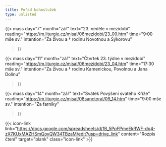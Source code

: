 ```yaml
---
title: Pořad bohoslužeb
type: unlisted
---
```


{{< mass
day="7" 
month="zář" 
text="23. neděle v mezidobí" 
reading="https://m.liturgie.cz/misal/06mezidobi/23_00.htm"
time="9:00 mše sv." 
intention="Za živou a † rodinu Novotnou a Sýkorovu"
>}}

{{< mass 
day="11" 
month="zář" 
text="Čtvrtek 23. týdne v mezidobí"
reading="https://m.liturgie.cz/misal/06mezidobi/23_04.htm"
time="17:30 mše sv." 
intention="Za živou a † rodinu Kamenickou, Povolnou a Jana Dolinu"
>}}

{{< mass
day="14" 
month="zář" 
text="Svátek Povýšení svatého Kříže" 
reading="https://m.liturgie.cz/misal/08sanctoral/09_14.htm"
time="9:00 mše sv." 
intention="Za farníky"
>}}

{{< icon-link link="https://docs.google.com/spreadsheets/d/1B_5PpFPmeEkRWF-dg4-zX7KUxMAZHSmQovQW34TBzaM/edit?usp=drive_link" content="Rozpis čtení" target="blank" class="icon-link" >}}